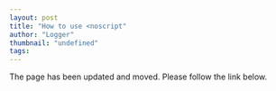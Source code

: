 ```yaml
---
layout: post
title: "How to use <noscript"
author: "Logger"
thumbnail: "undefined"
tags: 
---
```



The page has been updated and moved. Please follow the link below.